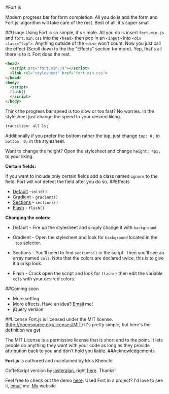 #Fort.js

Modern progress bar for form completion.
All you do is add the form and Fort.js' algorithm will take care of the rest. Best of all, it's super small.

##Usage
Using Fort is so simple, it's simple. All you do is insert `fort.min.js` and  `fort.min.css` into the `<head>` then pop in an `<input>` into `<div class="top">`. Anything outside of the `<div>` won't count. Now you just call the effect (Scroll down to the the "Effects" section for more). Yep, that's all there is to it. Fort does the rest.
```html
<head>
  <script src="fort.min.js"></script>
  <link rel="stylesheet" href="fort.min.css">
</head>
<body>
  <script>
  flash()
  </script>
</body>
```


Think the progress bar speed is too slow or too fast? No worries. In the stylesheet just change the speed to your desired liking.
```css
transition: all 1s;
```
Additionally if you prefer the bottom rather the top, just change `top: 0;` to `bottom: 0;` in the stylesheet.

Want to change the height? Open the stylesheet and change `height: 4px;` to your liking.

**Certain fields:**

If you want to include only certain fields add a class named `ignore` to the field. Fort will not detect the field after you do so.
##Effects
 * [Default](http://colourity.github.io/) -`solid()`
 * [Gradient](http://colourity.github.io/gradient) - `gradient()`
 * [Sections](http://colourity.github.io/sections) - `sections()`
 * [Flash](http://colourity.github.io/flash) - `flash()`



**Changing the colors:**
* Default - Fire up the stylesheet and simply change it with `background`.

* Gradient - Open the stylesheet and look for `background` located in the `.top` selector.

* Sections - You'll need to find `sections()` in the script. Then you'll see an array named `cols`. Note that the colors are declared twice, this is to give it a crisp look.

* Flash - Crack open the script and look for `flash()` then edit the variable `cols` with your desired colors.


##Coming soon
 * More setting
 * More effects. Have an idea? [Email](mailto:idris@colourity.com) me!
 * jQuery version
 
##License
Fort.js is licensed under the MIT license.(http://opensource.org/licenses/MIT)
It's pretty simple, but here's the definition we get

The MIT License is a permissive license that is short and to the point. It lets people do anything they want with your code as long as they provide attribution back to you and don't hold you liable.
##Acknowledgements

**Fort.js** is authored and maintained by Idris Khenchil


CoffeScript version by [jasteralan](https://github.com/jasteralan), right [here](https://github.com/jasteralan/Fort.js). Thanks! 

Feel free to check out the demo [here](http://colourity.github.io/). Used Fort in a project? I'd love to see it, [email](mailto:idris@colourity.com) me. [My](http://colourity.com/) website

